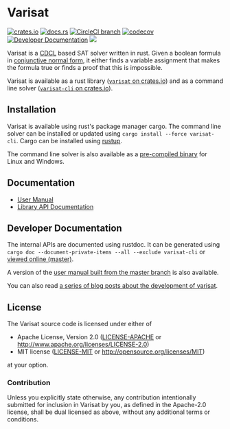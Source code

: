 # Varisat

[![crates.io](https://img.shields.io/crates/v/varisat.svg)](https://crates.io/crates/varisat)
[![docs.rs](https://docs.rs/varisat/badge.svg)](https://docs.rs/varisat)
[![CircleCI branch](https://img.shields.io/circleci/project/github/jix/varisat/master.svg)](https://circleci.com/gh/jix/varisat/tree/master)
[![codecov](https://img.shields.io/codecov/c/gh/jix/varisat/master.svg)](https://codecov.io/gh/jix/varisat)
[![Developer Documentation](https://img.shields.io/badge/dev%20docs-master-blue.svg)](https://jix.github.io/varisat/dev/varisat/)
![](https://img.shields.io/crates/l/varisat.svg)

Varisat is a [CDCL][cdcl] based SAT solver written in rust. Given a boolean
formula in [conjunctive normal form][cnf], it either finds a variable
assignment that makes the formula true or finds a proof that this is
impossible.

Varisat is available as a rust library ([`varisat` on
crates.io][crate-varisat]) and as a command line solver ([`varisat-cli` on
crates.io][crate-varisat-cli]).

## Installation

Varisat is available using rust's package manager cargo. The command line
solver can be installed or updated using `cargo install --force varisat-cli`.
Cargo can be installed using [rustup](https://rustup.rs/).

The command line solver is also available as a [pre-compiled binary][releases]
for Linux and Windows.

## Documentation

  * [User Manual](https://jix.github.io/varisat/manual/0.2.0/)
  * [Library API Documentation](https://docs.rs/crate/varisat)

## Developer Documentation

The internal APIs are documented using rustdoc. It can be generated using
`cargo doc --document-private-items --all --exclude varisat-cli` or [viewed
online (master)][dev-docs].

A version of the [user manual built from the master branch][manual-master] is
also available.

You can also read [a series of blog posts about the development of
varisat][blog-series].

## License

The Varisat source code is licensed under either of

  * Apache License, Version 2.0
    ([LICENSE-APACHE](LICENSE-APACHE) or
    http://www.apache.org/licenses/LICENSE-2.0)
  * MIT license
    ([LICENSE-MIT](LICENSE-MIT) or http://opensource.org/licenses/MIT)

at your option.

### Contribution

Unless you explicitly state otherwise, any contribution intentionally submitted
for inclusion in Varisat by you, as defined in the Apache-2.0 license, shall be
dual licensed as above, without any additional terms or conditions.

[cdcl]: https://en.wikipedia.org/wiki/Conflict-Driven_Clause_Learning
[cnf]: https://en.wikipedia.org/wiki/Conjunctive_normal_form
[dev-docs]: https://jix.github.io/varisat/dev/varisat/
[blog-series]: https://jix.one/tags/refactoring-varisat/
[crate-varisat]: https://crates.io/crates/varisat
[crate-varisat-cli]: https://crates.io/crates/varisat-cli
[manual-master]: https://jix.github.io/varisat/manual/master/
[releases]: https://github.com/jix/varisat/releases
